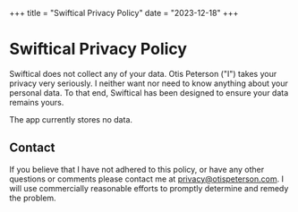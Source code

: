 +++
title = "Swiftical Privacy Policy"
date = "2023-12-18"
+++


# Swiftical Privacy Policy

Swiftical does not collect any of your data. Otis Peterson ("I") takes your privacy very seriously. I neither want nor need to know anything about your personal data. To that end, Swiftical has been designed to ensure your data remains yours.

The app currently stores no data.

## Contact

If you believe that I have not adhered to this policy, or have any other questions or comments please contact me at privacy@otispeterson.com. I will use commercially reasonable efforts to promptly determine and remedy the problem.